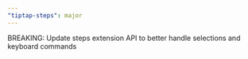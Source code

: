 ```yaml
---
"tiptap-steps": major
---
```


BREAKING: Update steps extension API to better handle selections and keyboard commands
